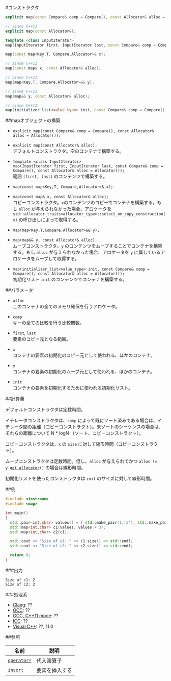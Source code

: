 #コンストラクタ
```cpp
explicit map(const Compare& comp = Compare(), const Allocator& alloc = Allocator());

// since C++11
explicit map(const Allocator&);

template <class InputIterator>
map(InputIterator first, InputIterator last, const Compare& comp = Compare(), const Allocator& alloc = Allocator());

map(const map<Key,T, Compare,Allocator>& x);

// since C++11
map(const map& x, const Allocator& alloc);

// since C++11
map(map<Key,T, Compare,Allocator>&& y);

// since C++11
map(map&& y, const Allocator& alloc);

// since C++11
map(initializer_list<value_type> init, const Compare& comp = Compare(), const Allocator& alloc = Allocator());
```

##mapオブジェクトの構築
- `explicit map(const Compare& comp = Compare(), const Allocator& alloc = Allocator());`
- `explicit map(const Allocator& alloc);`<br/>
デフォルトコンストラクタ。空のコンテナで構築する。 

- `template <class InputIterator>`<br/>`map(InputIterator first, InputIterator last, const Compare& comp = Compare(), const Allocator& alloc = Allocator());`<br/>
範囲 `[first, last)` のコンテンツで構築する。 

- `map(const map<Key,T, Compare,Allocator>& x);`
- `map(const map& x, const Allocator& alloc);`<br/>
コピーコンストラクタ。`x`のコンテンツのコピーでコンテナを構築する。もし `alloc` が与えられなかった場合、アロケータを `std::allocator_traits<allocator_type>::select_on_copy_construction(x)` の呼び出しによって取得する。 

- `map(map<Key,T,Compare,Allocator>&& y);`
- `map(map&& y, const Allocator& alloc);`<br/>
ムーブコンストラクタ。`y` のコンテンツをムーブすることでコンテナを構築する。もし `alloc` が与えられなかった場合、アロケータを `y` に属しているアロケータをムーブして取得する。 

- `map(initializer_list<value_type> init, const Compare& comp = Compare(), const Allocator& alloc = Allocator());`<br/>
初期化リスト `init` のコンテンツでコンテナを構築する。


##パラメータ
- `alloc`<br/>
このコンテナの全てのメモリ確保を行うアロケータ。 

- `comp`<br/>
キーの全ての比較を行う比較関数。 

- `first`, `last`<br/>
要素のコピー元となる範囲。 

- `x`<br/>
コンテナの要素の初期化のコピー元として使われる、ほかのコンテナ。 

- `y`<br/>
コンテナの要素の初期化のムーブ元として使われる、ほかのコンテナ。 

- `init`<br/>
コンテナの要素を初期化するために使われる初期化リスト。


##計算量

デフォルトコンストラクタは定数時間。

イテレータコンストラクタは、`comp` によって既にソート済みである場合は、イテレータ間の距離（コピーコンストラクト）。未ソートのシーケンスの場合は、それらの距離について N * logN （ソート、コピーコンストラクト）。 

コピーコンストラクタは、`x` の `size` に対して線形時間（コピーコンストラクト）。 

ムーブコンストラクタは定数時間。但し、`alloc` が与えられてかつ `alloc != y.`[`get_allocator`](/reference/map/map/get_allocator.md)`()` の場合は線形時間。

初期化リストを使ったコンストラクタは `init` のサイズに対して線形時間。


##例
```cpp
#include <iostream>
#include <map>

int main()
{
  std::pair<int,char> values[] = { std::make_pair(1,'a'), std::make_pair(2,'b'), std::make_pair(2,'b') };
  std::map<int,char> c1(values, values + 3);
  std::map<int,char> c2(c1);

  std::cout << "Size of c1: " << c1.size() << std::endl;
  std::cout << "Size of c2: " << c2.size() << std::endl;

  return 0;
}
```

###出力
```
Size of c1: 2
Size of c2: 2
```

###処理系
- [Clang](/implementation.md#clang): ??
- [GCC](/implementation.md#gcc): ??
- [GCC, C++11 mode](/implementation.md#gcc): ??
- [ICC](/implementation.md#icc): ??
- [Visual C++](/implementation.md#visual_cpp): ??, 11.0

##参照

| 名前 | 説明 |
|---------------------------------------------------------------------------------------------|-----------------------|
| [`operator=`](/reference/map/map/op_assign.md) | 代入演算子 |
| [`insert`](/reference/map/map/insert.md) | 要素を挿入する |


